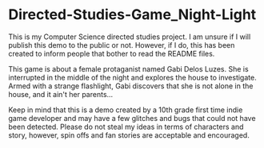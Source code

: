 # Directed-Studies-Game_Night-Light

This is my Computer Science directed studies project. I am unsure if I will publish this demo to the public or not. However, if I do, this has been created to inform people that bother to read the README files.

This game is about a female protaganist named Gabi Delos Luzes. She is interrupted in the middle of the night and explores the house to investigate. Armed with a strange flashlight, Gabi discovers that she is not alone in the house, and it ain't her parents...

Keep in mind that this is a demo created by a 10th grade first time indie game developer and may have a few glitches and bugs that could not have been detected.
Please do not steal my ideas in terms of characters and story, however, spin offs and fan stories are acceptable and encouraged.
